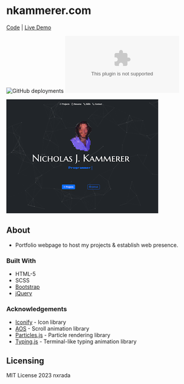 # nkammerer.com
[Code](https://github.com/nxrada/nkammerer.com)  |  [Live Demo](https://www.nkammerer.com)

![GitHub deployments](https://img.shields.io/github/deployments/nxrada/nkammerer.com/github-pages?style=plastic&logo=github)
![GitHub](https://img.shields.io/github/license/nxrada/nkammerer.com?style=plastic)



![Landing page screenshot.](assets/img/projects/portfolio-sc.png)

## About 
- Portfolio webpage to host my projects & establish web presence.

### Built With

- HTML-5
- SCSS
- [Bootstrap](https://getbootstrap.com)
- [jQuery](https://jquery.com)

### Acknowledgements
 
- [Iconify](https://iconify.design/) -  Icon library
- [AOS](https://github.com/michalsnik/aos) - Scroll animation library
- [Particles.js]() - Particle rendering library
- [Typing.js]() - Terminal-like typing animation library


## Licensing 

MIT License 2023 nxrada
